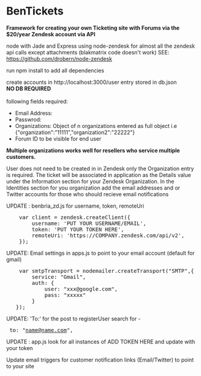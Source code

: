 BenTickets
==========

<strong>Framework for creating your own Ticketing site with Forums via the $20/year Zendesk account via API</strong>

node with Jade and Express using node-zendesk for almost all the zendesk api calls except attachments (blakmatrix code doesn't work)
SEE: https://github.com/drobern/node-zendesk

run npm install to add all dependencies

create accounts in http://localhost:3000/user 
entry stored in db.json<br><strong>NO DB REQUIRED</strong></br>
<br>following fields required:</br>
<ul>
    <li>Email Address:</li>
    <li>Passwrod:</li>
    <li>Organizations: Object of n organizations entered as full object i.e {"organization":"11111","organization2":"22222"}</li>
    <li>Forum ID to be visible for end user
</ul>
<strong> Multiple organizations works well for resellers who service multiple customers. </strong>

User does not need to be created in in Zendesk only the Organization entry is required. 
The ticket will be associated in application as the Details value under the Information section for your Zendesk Organization. 
In the Identities section for you organization add the email addresses and or Twitter accounts for those who should recieve email notifications


UPDATE : benbria_zd.js for username, token, remoteUri
<pre>
    var client = zendesk.createClient({
        username: 'PUT YOUR USERNAME/EMAIL',
        token: 'PUT YOUR TOKEN HERE',
        remoteUri: 'https://COMPANY.zendesk.com/api/v2',
    });
</pre>

UPDATE: Email settings in apps.js to point to your email account (default for gmail)
<pre>
    var smtpTransport = nodemailer.createTransport("SMTP",{
        service: "Gmail",
        auth: {
            user: "xxx@google.com",
            pass: "xxxxx"
        }
   });
</pre>

UPDATE: 'To:' for the post to registerUser search for - <pre> to: "name@name.com", </pre>

UPDATE : app.js look for all instances of ADD TOKEN HERE and update with your token


Update email triggers for customer notification links (Email/Twitter) to point to your site




